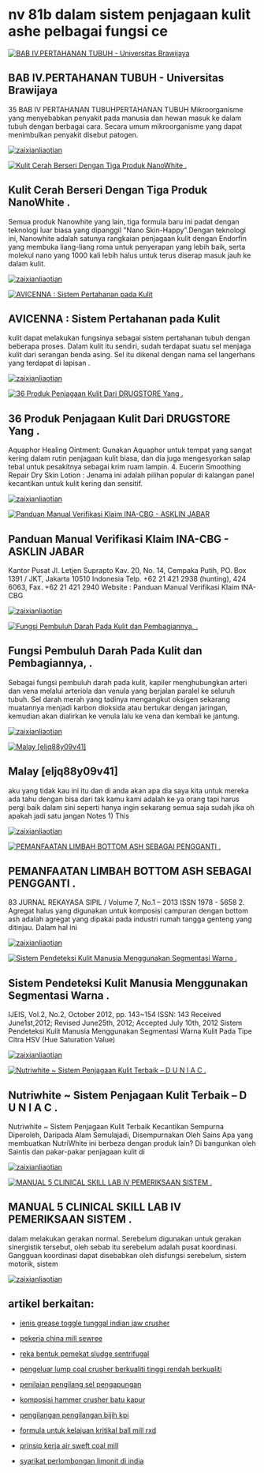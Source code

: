 # nv 81b dalam sistem penjagaan kulit ashe pelbagai fungsi ce
<a href="https://mnn.zoosnet.net/LR/Chatpre.aspx?id=MNN94995150&p=https://topgrinding.com/" target="_blank">![BAB IV.PERTAHANAN TUBUH - Universitas Brawijaya](https://github.com/technlg/images/blob/main/53.jpg)</a>
## BAB IV.PERTAHANAN TUBUH - Universitas Brawijaya
35 BAB IV PERTAHANAN TUBUHPERTAHANAN TUBUH Mikroorganisme yang menyebabkan penyakit pada manusia dan hewan masuk ke dalam tubuh dengan berbagai cara. Secara umum mikroorganisme yang dapat menimbulkan penyakit disebut patogen.
<a href="https://mnn.zoosnet.net/LR/Chatpre.aspx?id=MNN94995150&p=https://topgrinding.com/" target="_blank"><img src="https://github.com/technlg/images/raw/main/chat11.jpg" alt="zaixianliaotian"/></a><a href="//whatsapp.shibangsoft.com/WhatsApp.php" ><img src="https://github.com/technlg/images/raw/main/chat11.png" alt=""></a>
<a href="https://mnn.zoosnet.net/LR/Chatpre.aspx?id=MNN94995150&p=https://topgrinding.com/" target="_blank">![Kulit Cerah Berseri Dengan Tiga Produk NanoWhite .](https://github.com/technlg/images/blob/main/5.jpg)</a>
## Kulit Cerah Berseri Dengan Tiga Produk NanoWhite .
Semua produk Nanowhite yang lain, tiga formula baru ini padat dengan teknologi luar biasa yang dipanggil "Nano Skin-Happy".Dengan teknologi ini, Nanowhite adalah satunya rangkaian penjagaan kulit dengan Endorfin yang membuka liang-liang roma untuk penyerapan yang lebih baik, serta molekul nano yang 1000 kali lebih halus untuk terus diserap masuk jauh ke dalam kulit.
<a href="https://mnn.zoosnet.net/LR/Chatpre.aspx?id=MNN94995150&p=https://topgrinding.com/" target="_blank"><img src="https://github.com/technlg/images/raw/main/chat11.jpg" alt="zaixianliaotian"/></a><a href="//whatsapp.shibangsoft.com/WhatsApp.php" ><img src="https://github.com/technlg/images/raw/main/chat11.png" alt=""></a>
<a href="https://mnn.zoosnet.net/LR/Chatpre.aspx?id=MNN94995150&p=https://topgrinding.com/" target="_blank">![AVICENNA : Sistem Pertahanan pada Kulit](https://github.com/technlg/images/blob/main/53.jpg)</a>
## AVICENNA : Sistem Pertahanan pada Kulit
kulit dapat melakukan fungsinya sebagai sistem pertahanan tubuh dengan beberapa proses. Dalam kulit itu sendiri, sudah terdapat suatu sel menjaga kulit dari serangan benda asing. Sel itu dikenal dengan nama sel langerhans yang terdapat di lapisan .
<a href="https://mnn.zoosnet.net/LR/Chatpre.aspx?id=MNN94995150&p=https://topgrinding.com/" target="_blank"><img src="https://github.com/technlg/images/raw/main/chat11.jpg" alt="zaixianliaotian"/></a><a href="//whatsapp.shibangsoft.com/WhatsApp.php" ><img src="https://github.com/technlg/images/raw/main/chat11.png" alt=""></a>
<a href="https://mnn.zoosnet.net/LR/Chatpre.aspx?id=MNN94995150&p=https://topgrinding.com/" target="_blank">![36 Produk Penjagaan Kulit Dari DRUGSTORE Yang .](https://github.com/technlg/images/blob/main/2.jpg)</a>
## 36 Produk Penjagaan Kulit Dari DRUGSTORE Yang .
Aquaphor Healing Ointment: Gunakan Aquaphor untuk tempat yang sangat kering dalam rutin penjagaan kulit biasa, dan dia juga mengesyorkan salap tebal untuk pesakitnya sebagai krim ruam lampin. 4. Eucerin Smoothing Repair Dry Skin Lotion : Jenama ini adalah pilihan popular di kalangan panel kecantikan untuk kulit kering dan sensitif.
<a href="https://mnn.zoosnet.net/LR/Chatpre.aspx?id=MNN94995150&p=https://topgrinding.com/" target="_blank"><img src="https://github.com/technlg/images/raw/main/chat11.jpg" alt="zaixianliaotian"/></a><a href="//whatsapp.shibangsoft.com/WhatsApp.php" ><img src="https://github.com/technlg/images/raw/main/chat11.png" alt=""></a>
<a href="https://mnn.zoosnet.net/LR/Chatpre.aspx?id=MNN94995150&p=https://topgrinding.com/" target="_blank">![Panduan Manual Verifikasi Klaim INA-CBG - ASKLIN JABAR](https://github.com/technlg/images/blob/main/34.jpg)</a>
## Panduan Manual Verifikasi Klaim INA-CBG - ASKLIN JABAR
Kantor Pusat Jl. Letjen Suprapto Kav. 20, No. 14, Cempaka Putih, PO. Box 1391 / JKT, Jakarta 10510 Indonesia Telp. +62 21 421 2938 (hunting), 424 6063, Fax. +62 21 421 2940 Website : Panduan Manual Verifikasi Klaim INA-CBG
<a href="https://mnn.zoosnet.net/LR/Chatpre.aspx?id=MNN94995150&p=https://topgrinding.com/" target="_blank"><img src="https://github.com/technlg/images/raw/main/chat11.jpg" alt="zaixianliaotian"/></a><a href="//whatsapp.shibangsoft.com/WhatsApp.php" ><img src="https://github.com/technlg/images/raw/main/chat11.png" alt=""></a>
<a href="https://mnn.zoosnet.net/LR/Chatpre.aspx?id=MNN94995150&p=https://topgrinding.com/" target="_blank">![Fungsi Pembuluh Darah Pada Kulit dan Pembagiannya, .](https://github.com/technlg/images/blob/main/13.jpg)</a>
## Fungsi Pembuluh Darah Pada Kulit dan Pembagiannya, .
Sebagai fungsi pembuluh darah pada kulit, kapiler menghubungkan arteri dan vena melalui arteriola dan venula yang berjalan paralel ke seluruh tubuh. Sel darah merah yang tadinya mengangkut oksigen sekarang muatannya menjadi karbon dioksida atau bertukar dengan jaringan, kemudian akan dialirkan ke venula lalu ke vena dan kembali ke jantung.
<a href="https://mnn.zoosnet.net/LR/Chatpre.aspx?id=MNN94995150&p=https://topgrinding.com/" target="_blank"><img src="https://github.com/technlg/images/raw/main/chat11.jpg" alt="zaixianliaotian"/></a><a href="//whatsapp.shibangsoft.com/WhatsApp.php" ><img src="https://github.com/technlg/images/raw/main/chat11.png" alt=""></a>
<a href="https://mnn.zoosnet.net/LR/Chatpre.aspx?id=MNN94995150&p=https://topgrinding.com/" target="_blank">![Malay [eljq88y09v41]](https://github.com/technlg/images/blob/main/31.jpg)</a>
## Malay [eljq88y09v41]
aku yang tidak kau ini itu dan di anda akan apa dia saya kita untuk mereka ada tahu dengan bisa dari tak kamu kami adalah ke ya orang tapi harus pergi baik dalam sini seperti hanya ingin sekarang semua saja sudah jika oh apakah jadi satu jangan Notes 1) This 
<a href="https://mnn.zoosnet.net/LR/Chatpre.aspx?id=MNN94995150&p=https://topgrinding.com/" target="_blank"><img src="https://github.com/technlg/images/raw/main/chat11.jpg" alt="zaixianliaotian"/></a><a href="//whatsapp.shibangsoft.com/WhatsApp.php" ><img src="https://github.com/technlg/images/raw/main/chat11.png" alt=""></a>
<a href="https://mnn.zoosnet.net/LR/Chatpre.aspx?id=MNN94995150&p=https://topgrinding.com/" target="_blank">![PEMANFAATAN LIMBAH BOTTOM ASH SEBAGAI PENGGANTI .](https://github.com/technlg/images/blob/main/45.jpg)</a>
## PEMANFAATAN LIMBAH BOTTOM ASH SEBAGAI PENGGANTI .
83 JURNAL REKAYASA SIPIL / Volume 7, No.1 – 2013 ISSN 1978 - 5658 2. Agregat halus yang digunakan untuk komposisi campuran dengan bottom ash adalah agregat yang dipakai pada industri rumah tangga genteng yang ditinjau. Dalam hal ini
<a href="https://mnn.zoosnet.net/LR/Chatpre.aspx?id=MNN94995150&p=https://topgrinding.com/" target="_blank"><img src="https://github.com/technlg/images/raw/main/chat11.jpg" alt="zaixianliaotian"/></a><a href="//whatsapp.shibangsoft.com/WhatsApp.php" ><img src="https://github.com/technlg/images/raw/main/chat11.png" alt=""></a>
<a href="https://mnn.zoosnet.net/LR/Chatpre.aspx?id=MNN94995150&p=https://topgrinding.com/" target="_blank">![Sistem Pendeteksi Kulit Manusia Menggunakan Segmentasi Warna .](https://github.com/technlg/images/blob/main/40.jpg)</a>
## Sistem Pendeteksi Kulit Manusia Menggunakan Segmentasi Warna .
IJEIS, Vol.2, No.2, October 2012, pp. 143~154 ISSN: 143 Received June1st,2012; Revised June25th, 2012; Accepted July 10th, 2012 Sistem Pendeteksi Kulit Manusia Menggunakan Segmentasi Warna Kulit Pada Tipe Citra HSV (Hue Saturation Value) 
<a href="https://mnn.zoosnet.net/LR/Chatpre.aspx?id=MNN94995150&p=https://topgrinding.com/" target="_blank"><img src="https://github.com/technlg/images/raw/main/chat11.jpg" alt="zaixianliaotian"/></a><a href="//whatsapp.shibangsoft.com/WhatsApp.php" ><img src="https://github.com/technlg/images/raw/main/chat11.png" alt=""></a>
<a href="https://mnn.zoosnet.net/LR/Chatpre.aspx?id=MNN94995150&p=https://topgrinding.com/" target="_blank">![Nutriwhite ~ Sistem Penjagaan Kulit Terbaik – D U N I A C .](https://github.com/technlg/images/blob/main/29.jpg)</a>
## Nutriwhite ~ Sistem Penjagaan Kulit Terbaik – D U N I A C .
Nutriwhite ~ Sistem Penjagaan Kulit Terbaik Kecantikan Sempurna Diperoleh, Daripada Alam Semulajadi, Disempurnakan Oleh Sains Apa yang membuatkan NutriWhite ini berbeza dengan produk lain? Di bangunkan oleh Saintis dan pakar-pakar penjagaan kulit di 
<a href="https://mnn.zoosnet.net/LR/Chatpre.aspx?id=MNN94995150&p=https://topgrinding.com/" target="_blank"><img src="https://github.com/technlg/images/raw/main/chat11.jpg" alt="zaixianliaotian"/></a><a href="//whatsapp.shibangsoft.com/WhatsApp.php" ><img src="https://github.com/technlg/images/raw/main/chat11.png" alt=""></a>
<a href="https://mnn.zoosnet.net/LR/Chatpre.aspx?id=MNN94995150&p=https://topgrinding.com/" target="_blank">![MANUAL 5 CLINICAL SKILL LAB IV PEMERIKSAAN SISTEM .](https://github.com/technlg/images/blob/main/54.jpg)</a>
## MANUAL 5 CLINICAL SKILL LAB IV PEMERIKSAAN SISTEM .
dalam melakukan gerakan normal. Serebelum digunakan untuk gerakan sinergistik tersebut, oleh sebab itu serebelum adalah pusat koordinasi. Gangguan koordinasi dapat disebabkan oleh disfungsi serebelum, sistem motorik, sistem
<a href="https://mnn.zoosnet.net/LR/Chatpre.aspx?id=MNN94995150&p=https://topgrinding.com/" target="_blank"><img src="https://github.com/technlg/images/raw/main/chat11.jpg" alt="zaixianliaotian"/></a><a href="//whatsapp.shibangsoft.com/WhatsApp.php" ><img src="https://github.com/technlg/images/raw/main/chat11.png" alt=""></a>
## artikel berkaitan:
* [jenis grease toggle tunggal indian jaw crusher](jenis%20grease%20toggle%20tunggal%20indian%20jaw%20crusher.md)
* [pekerja china mill sewree](pekerja%20china%20mill%20sewree.md)
* [reka bentuk pemekat sludge sentrifugal](reka%20bentuk%20pemekat%20sludge%20sentrifugal.md)
* [pengeluar lump coal crusher berkualiti tinggi rendah berkualiti](pengeluar%20lump%20coal%20crusher%20berkualiti%20tinggi%20rendah%20berkualiti.md)
* [penilaian pengilang sel pengapungan](penilaian%20pengilang%20sel%20pengapungan.md)
* [komposisi hammer crusher batu kapur](komposisi%20hammer%20crusher%20batu%20kapur.md)
* [pengilangan pengilangan bijih kpi](pengilangan%20pengilangan%20bijih%20kpi.md)
* [formula untuk kelajuan kritikal ball mill rxd](formula%20untuk%20kelajuan%20kritikal%20ball%20mill%20rxd.md)
* [prinsip kerja air sweft coal mill](prinsip%20kerja%20air%20sweft%20coal%20mill.md)
* [syarikat perlombongan limonit di india](syarikat%20perlombongan%20limonit%20di%20india.md)
